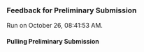 ### Feedback for Preliminary Submission

Run on October 26, 08:41:53 AM.


#### Pulling Preliminary Submission

